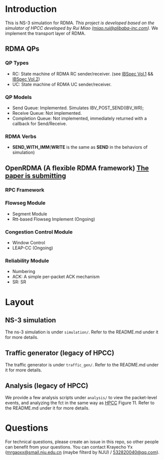 
# Introduction
This is NS-3 simulation for RDMA.
*This project is developed based on the simulator of HPCC developed by Rui Miao (miao.rui@alibaba-inc.com).*
We implement the transport layer of RDMA.
   
## RDMA QPs
### QP Types
   
   - RC: State machine of RDMA RC sender/receiver. (see [IBSpec Vol.1](https://cw.infinibandta.org/document/dl/8567) && [IBSpec Vol.2](https://cw.infinibandta.org/document/dl/8566))
   - UC: State machine of RDMA UC sender/receiver.
### QP Models
   
   - Send Queue: Implemented. Simulates IBV_POST_SEND(IBV_WR);
   - Receive Queue: Not implemented.
   - Completion Queue: Not implemented, immediately returned with a callback for Send/Receive. 
### RDMA Verbs
   - **SEND_WITH_IMM**(**WRITE** is the same as **SEND** in the behaviors of simulation)
## OpenRDMA (A flexible RDMA framework) [The paper is submitting]()
### RPC Framework
### Flowseg Module
   - Segment Module
   - Rtt-based Flowseg Implement (Ongoing)
### Congestion Control Module
   - Window Control
   - LEAP-CC (Ongoing)
### Reliability Module
   - Numbering
   - ACK: A simple per-packet ACK mechanism
   - SR: SR

# Layout 
## NS-3 simulation
The ns-3 simulation is under `simulation/`. Refer to the README.md under it for more details.

## Traffic generator (legacy of HPCC)
The traffic generator is under `traffic_gen/`. Refer to the README.md under it for more details.

## Analysis (legacy of HPCC)
We provide a few analysis scripts under `analysis/` to view the packet-level events, and analyzing the fct in the same way as [HPCC](https://liyuliang001.github.io/publications/hpcc.pdf) Figure 11.
Refer to the README.md under it for more details.

# Questions
For technical questions, please create an issue in this repo, so other people can benefit from your questions. 
You can contact Krayecho Yx (<mrgaoxx@smail.nju.edu.cn> (maybe filterd by NJU) / <532820040@qq.com>).
